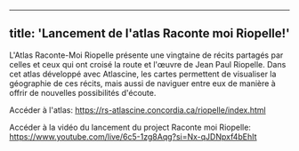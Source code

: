 
---
title: 'Lancement de l'atlas Raconte moi Riopelle!'
---

L'Atlas Raconte-Moi Riopelle présente une vingtaine de récits partagés par celles et ceux qui ont croisé la route et l'œuvre de Jean Paul Riopelle. Dans cet atlas développé avec Atlascine, les cartes permettent de visualiser la géographie de ces récits, mais aussi de naviguer entre eux de manière à offrir de nouvelles possibilités d'écoute.

Accéder à l'atlas: https://rs-atlascine.concordia.ca/riopelle/index.html

Accéder à la vidéo du lancement du project Raconte moi Riopelle: https://www.youtube.com/live/6c5-1zg8Aqg?si=Nx-qJDNpxf4bEhIt 
